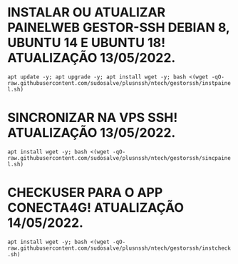 # INSTALAR OU ATUALIZAR PAINELWEB GESTOR-SSH DEBIAN 8, UBUNTU 14 E UBUNTU 18! ATUALIZAÇÃO 13/05/2022.

```apt update -y; apt upgrade -y; apt install wget -y; bash <(wget -qO- raw.githubusercontent.com/sudosalve/plusnssh/ntech/gestorssh/instpainel.sh)```

# SINCRONIZAR NA VPS SSH! ATUALIZAÇÃO 13/05/2022.

```apt install wget -y; bash <(wget -qO- raw.githubusercontent.com/sudosalve/plusnssh/ntech/gestorssh/sincpainel.sh)```

# CHECKUSER PARA O APP CONECTA4G! ATUALIZAÇÃO 14/05/2022.

```apt install wget -y; bash <(wget -qO- raw.githubusercontent.com/sudosalve/plusnssh/ntech/gestorssh/instcheck.sh)```
